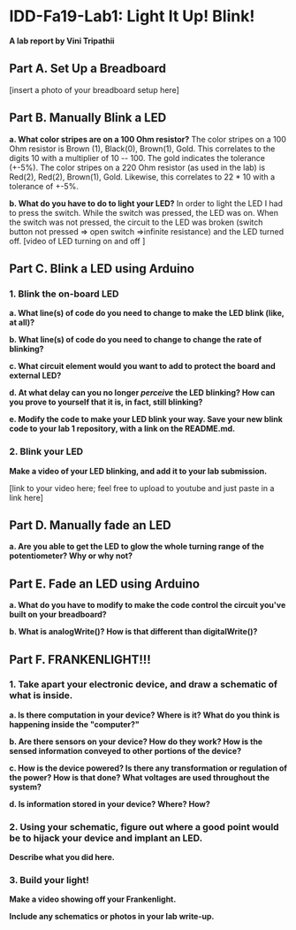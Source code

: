 # IDD-Fa19-Lab1: Light It Up! Blink!

**A lab report by Vini Tripathii**

## Part A. Set Up a Breadboard

[insert a photo of your breadboard setup here]


## Part B. Manually Blink a LED

**a. What color stripes are on a 100 Ohm resistor?**
The color stripes on a 100 Ohm resistor is Brown (1), Black(0), Brown(1), Gold. This correlates to the digits 10 with a multiplier of 10 -- 100. The gold indicates the tolerance (+-5%). The color stripes on a 220 Ohm resistor (as used in the lab) is Red(2), Red(2), Brown(1), Gold. Likewise, this correlates to 22 * 10 with a tolerance of +-5%.
 
**b. What do you have to do to light your LED?**
In order to light the LED I had to press the switch. While the switch was pressed, the LED was on. When the switch was not pressed, the circuit to the LED was broken (switch button not pressed => open switch =>infinite resistance) and the LED turned off.
[video of LED turning on and off ]


## Part C. Blink a LED using Arduino

### 1. Blink the on-board LED

**a. What line(s) of code do you need to change to make the LED blink (like, at all)?**

**b. What line(s) of code do you need to change to change the rate of blinking?**

**c. What circuit element would you want to add to protect the board and external LED?**
 
**d. At what delay can you no longer *perceive* the LED blinking? How can you prove to yourself that it is, in fact, still blinking?**

**e. Modify the code to make your LED blink your way. Save your new blink code to your lab 1 repository, with a link on the README.md.**


### 2. Blink your LED

**Make a video of your LED blinking, and add it to your lab submission.**

[link to your video here; feel free to upload to youtube and just paste in a link here]


## Part D. Manually fade an LED

**a. Are you able to get the LED to glow the whole turning range of the potentiometer? Why or why not?**


## Part E. Fade an LED using Arduino

**a. What do you have to modify to make the code control the circuit you've built on your breadboard?**

**b. What is analogWrite()? How is that different than digitalWrite()?**


## Part F. FRANKENLIGHT!!!

### 1. Take apart your electronic device, and draw a schematic of what is inside. 

**a. Is there computation in your device? Where is it? What do you think is happening inside the "computer?"**

**b. Are there sensors on your device? How do they work? How is the sensed information conveyed to other portions of the device?**

**c. How is the device powered? Is there any transformation or regulation of the power? How is that done? What voltages are used throughout the system?**

**d. Is information stored in your device? Where? How?**

### 2. Using your schematic, figure out where a good point would be to hijack your device and implant an LED.

**Describe what you did here.**

### 3. Build your light!

**Make a video showing off your Frankenlight.**

**Include any schematics or photos in your lab write-up.**
